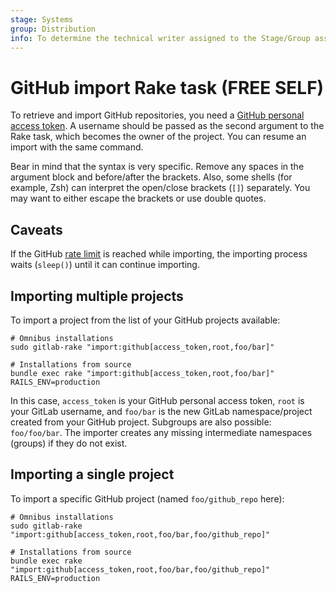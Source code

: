 ```yaml
---
stage: Systems
group: Distribution
info: To determine the technical writer assigned to the Stage/Group associated with this page, see https://about.gitlab.com/handbook/product/ux/technical-writing/#assignments
---
```


# GitHub import Rake task **(FREE SELF)**

To retrieve and import GitHub repositories, you need a [GitHub personal access token](https://github.com/settings/tokens).
A username should be passed as the second argument to the Rake task,
which becomes the owner of the project. You can resume an import
with the same command.

Bear in mind that the syntax is very specific. Remove any spaces in the argument block and
before/after the brackets. Also, some shells (for example, Zsh) can interpret the open/close brackets
(`[]`) separately. You may want to either escape the brackets or use double quotes.

## Caveats

If the GitHub [rate limit](https://docs.github.com/en/rest/rate-limit) is reached while
importing, the importing process waits (`sleep()`) until it can continue importing.

## Importing multiple projects

To import a project from the list of your GitHub projects available:

```shell
# Omnibus installations
sudo gitlab-rake "import:github[access_token,root,foo/bar]"

# Installations from source
bundle exec rake "import:github[access_token,root,foo/bar]" RAILS_ENV=production
```

In this case, `access_token` is your GitHub personal access token, `root`
is your GitLab username, and `foo/bar` is the new GitLab namespace/project
created from your GitHub project. Subgroups are also possible: `foo/foo/bar`. The importer creates any missing intermediate namespaces (groups) if they do not exist.

## Importing a single project

To import a specific GitHub project (named `foo/github_repo` here):

```shell
# Omnibus installations
sudo gitlab-rake "import:github[access_token,root,foo/bar,foo/github_repo]"

# Installations from source
bundle exec rake "import:github[access_token,root,foo/bar,foo/github_repo]" RAILS_ENV=production
```
